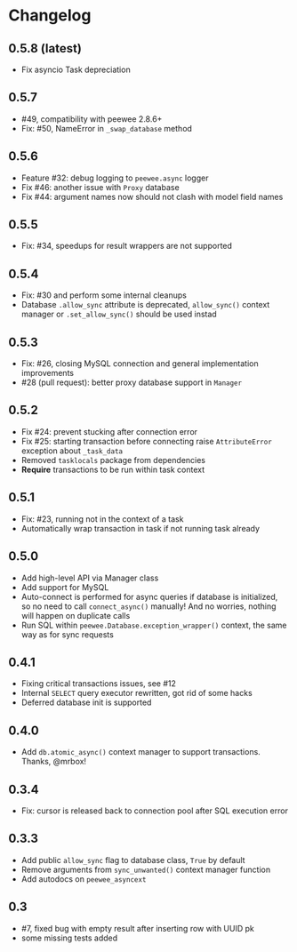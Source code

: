 # Changelog

## 0.5.8 (latest)

- Fix asyncio Task depreciation

## 0.5.7

- #49, compatibility with peewee 2.8.6+
- Fix: #50, NameError in `_swap_database` method

## 0.5.6

- Feature #32: debug logging to `peewee.async` logger
- Fix #46: another issue with `Proxy` database
- Fix #44: argument names now should not clash with model field names

## 0.5.5

- Fix: #34, speedups for result wrappers are not supported

## 0.5.4

- Fix: #30 and perform some internal cleanups
- Database `.allow_sync` attribute is deprecated, `allow_sync()` context manager or `.set_allow_sync()` should be used instad

## 0.5.3

- Fix: #26, closing MySQL connection and general implementation improvements
- #28 (pull request): better proxy database support in `Manager`

## 0.5.2

- Fix #24: prevent stucking after connection error
- Fix #25: starting transaction before connecting raise `AttributeError` exception about `_task_data`
- Removed `tasklocals` package from dependencies
- **Require** transactions to be run within task context

## 0.5.1

- Fix: #23, running not in the context of a task
- Automatically wrap transaction in task if not running task already

## 0.5.0

- Add high-level API via Manager class
- Add support for MySQL
- Auto-connect is performed for async queries if database is initialized, so no need to call `connect_async()` manually! And no worries, nothing will happen on duplicate calls
- Run SQL within `peewee.Database.exception_wrapper()` context, the same way as for sync requests

## 0.4.1

- Fixing critical transactions issues, see #12
- Internal `SELECT` query executor rewritten, got rid of some hacks
- Deferred database init is supported

## 0.4.0

- Add `db.atomic_async()` context manager to support transactions. Thanks, @mrbox!

## 0.3.4

- Fix: cursor is released back to connection pool after SQL execution error

## 0.3.3

- Add public `allow_sync` flag to database class, `True` by default
- Remove arguments from `sync_unwanted()` context manager function
- Add autodocs on `peewee_asyncext`

## 0.3

- #7, fixed bug with empty result after inserting row with UUID pk 
- some missing tests added
